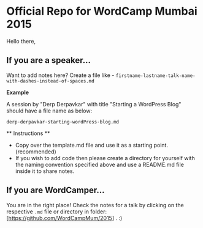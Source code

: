 # Official Repo for WordCamp Mumbai 2015

Hello there,

## If you are a speaker...
Want to add notes here? Create a file like - `firstname-lastname-talk-name-with-dashes-instead-of-spaces.md`

**Example**

A session by "Derp Derpavkar" with title "Starting a WordPress Blog" should have a file name as below:

```
derp-derpavkar-starting-wordPress-blog.md
```

** Instructions **
- Copy over the template.md file and use it as a starting point. (recommended)
- If you wish to add code then please create a directory for yourself with the naming convention specified above and use a README.md file inside it to share notes.


## If you are WordCamper...
You are in the right place! Check the notes for a talk by clicking on the respective `.md` file or directory in folder: [https://github.com/WordCampMum/2015] . :)
